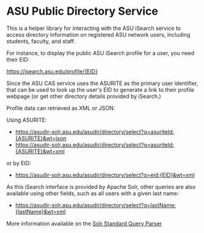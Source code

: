 ASU Public Directory Service
=========================

This is a helper library for interacting with the ASU iSearch service to access directory information on registered ASU network users, including students, faculty, and staff.

For instance, to display the public ASU iSearch profile for a user, you need their EID:

https://isearch.asu.edu/profile/{EID}

Since the ASU CAS service uses the ASURITE as the primary user identifier, that can be used to look up the user's EID to generate a link to their profile webpage (or get other directory details provided by iSearch.)

Profile data can retrieved as XML or JSON:

Using ASURITE:
* https://asudir-solr.asu.edu/asudir/directory/select?q=asuriteId:{ASURITE}&wt=json
* https://asudir-solr.asu.edu/asudir/directory/select?q=asuriteId:{ASURITE}&wt=xml

or by EID:
* https://asudir-solr.asu.edu/asudir/directory/select?q=eid:{EID}&wt=xml

As this iSearch interface is provided by Apache Solr, other queries are also available using other fields, such as all users with a given last name:
* https://asudir-solr.asu.edu/asudir/directory/select?q=lastName:{lastName}&wt=xml

More information available on the [Solr Standard Query Parser](https://cwiki.apache.org/confluence/display/solr/The+Standard+Query+Parser)
